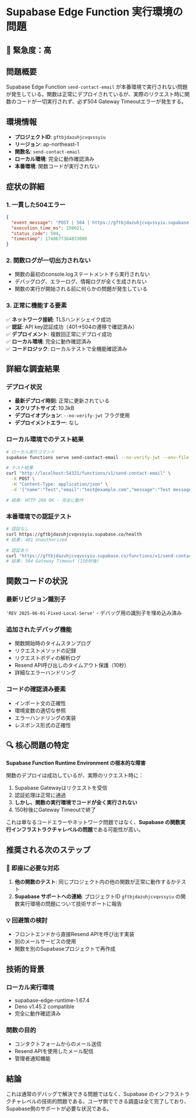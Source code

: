 # Supabase Edge Function 実行環境の問題

## 🚨 緊急度：高

## 問題概要
Supabase Edge Function `send-contact-email` が本番環境で実行されない問題が発生している。関数は正常にデプロイされているが、実際のリクエスト時に関数のコードが一切実行されず、必ず504 Gateway Timeoutエラーが発生する。

## 環境情報
- **プロジェクトID**: `gftbjdazuhjcvqvssyiu`
- **リージョン**: ap-northeast-1
- **関数名**: `send-contact-email`
- **ローカル環境**: 完全に動作確認済み
- **本番環境**: 関数コードが実行されない

## 症状の詳細

### 1. 一貫した504エラー
```json
{
  "event_message": "POST | 504 | https://gftbjdazuhjcvqvssyiu.supabase.co/functions/v1/send-contact-email?apikey=REDACTED",
  "execution_time_ms": 150021,
  "status_code": 504,
  "timestamp": 1748677364833000
}
```

### 2. 関数ログが一切出力されない
- 関数の最初のconsole.logステートメントすら実行されない
- デバッグログ、エラーログ、情報ログが全く生成されない
- 関数の実行が開始される前に何らかの問題が発生している

### 3. 正常に機能する要素
✅ **ネットワーク接続**: TLSハンドシェイク成功  
✅ **認証**: API key認証成功（401→504の遷移で確認済み）  
✅ **デプロイメント**: 複数回正常にデプロイ成功  
✅ **ローカル環境**: 完全に動作確認済み  
✅ **コードロジック**: ローカルテストで全機能確認済み  

## 詳細な調査結果

### デプロイ状況
- **最新デプロイ時刻**: 正常に更新されている
- **スクリプトサイズ**: 10.3kB
- **デプロイオプション**: `--no-verify-jwt` フラグ使用
- **デプロイメントエラー**: なし

### ローカル環境でのテスト結果
```bash
# ローカル実行コマンド
supabase functions serve send-contact-email --no-verify-jwt --env-file .env

# テスト結果
curl "http://localhost:54321/functions/v1/send-contact-email" \
  -X POST \
  -H "Content-Type: application/json" \
  -d '{"name":"Test","email":"test@example.com","message":"Test message"}'

# 結果: HTTP 200 OK - 完全に動作
```

### 本番環境での認証テスト
```bash
# 認証なし
curl https://gftbjdazuhjcvqvssyiu.supabase.co/health
# 結果: 401 Unauthorized

# 認証あり
curl "https://gftbjdazuhjcvqvssyiu.supabase.co/functions/v1/send-contact-email?apikey=eyJhbGciOiJIUzI1NiIsInR5cCI6IkpXVCJ9.eyJpc3MiOiJzdXBhYmFzZSIsInJlZiI6ImdmdGJqZGF6dWhqY3ZxdnNzeWl1Iiwicm9sZSI6ImFub24iLCJpYXQiOjE3NDgxMjQ1OTgsImV4cCI6MjA2MzcwMDU5OH0.RJqAGoNmboA5zCdQWDQ1yi3rOWCW3Sk5aFDpg8o6yL8"
# 結果: 504 Gateway Timeout (150秒後)
```

## 関数コードの状況

### 最新リビジョン識別子
`'REV 2025-06-01-Fixed-Local-Serve'` - デバッグ用の識別子を埋め込み済み

### 追加されたデバッグ機能
- 関数開始時のタイムスタンプログ
- リクエストメソッドの記録
- リクエストボディの解析ログ
- Resend API呼び出しのタイムアウト保護（10秒）
- 詳細なエラーハンドリング

### コードの確認済み要素
- インポート文の正確性
- 環境変数の適切な参照
- エラーハンドリングの実装
- レスポンス形式の正確性

## 🔍 核心問題の特定

**Supabase Function Runtime Environment の根本的な障害**

関数のデプロイは成功しているが、実際のリクエスト時に：
1. Supabase Gatewayはリクエストを受信
2. 認証処理は正常に通過
3. **しかし、関数の実行環境でコードが全く実行されない**
4. 150秒後にGateway Timeoutで終了

これは単なるコードエラーやネットワーク問題ではなく、**Supabase の関数実行インフラストラクチャレベルの問題**である可能性が高い。

## 推奨される次のステップ

### 🏥 即座に必要な対応
1. **他の関数のテスト**: 同じプロジェクト内の他の関数が正常に動作するかテスト
2. **Supabase サポートへの連絡**: プロジェクトID `gftbjdazuhjcvqvssyiu` の関数実行環境の問題について技術サポートに報告

### 💡 回避策の検討
- フロントエンドから直接Resend APIを呼び出す実装
- 別のメールサービスの使用
- 関数を別のSupabaseプロジェクトで再作成

## 技術的背景

### ローカル実行環境
- supabase-edge-runtime-1.67.4
- Deno v1.45.2 compatible
- 完全に動作確認済み

### 関数の目的
- コンタクトフォームからのメール送信
- Resend APIを使用したメール配信
- 管理者通知機能

## 結論

これは通常のデバッグで解決できる問題ではなく、Supabase のインフラストラクチャレベルの技術的問題である。ユーザ側でできる調査は全て完了しており、Supabase側のサポートが必要な状況である。 